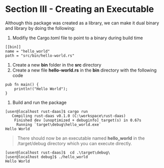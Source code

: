 # Section III - Creating an Executable

Although this package was created as a library, we can make it dual binary and library by doing the following:

1. Modifiy the Cargo.toml file to point to a binary during build time

```text
[[bin]]
name = "hello_world"
path = "src/bin/hello-world.rs"
```

1. Create a new **bin** folder in the **src** directory
2. Create a new file **hello-world.rs** in the **bin** directory with the following code

```text
pub fn main() {
    println!("Hello World");
}
```

1. Build and run the package 

```text
[user@localhost rust-daas]$ cargo run
   Compiling rust-daas v0.1.0 (C:\workspace\rust-daas)
    Finished dev [unoptimized + debuginfo] target(s) in 0.67s
     Running `target\debug\hello_world.exe`
Hello World
```

> There should now be an executable named **hello\_world** in the /target/debug directory which you can execute directly.

```text
[user@localhost rust-daas]$  cd .\target\debug\
[user@localhost debug]$ ./hello_world
Hello World
```

